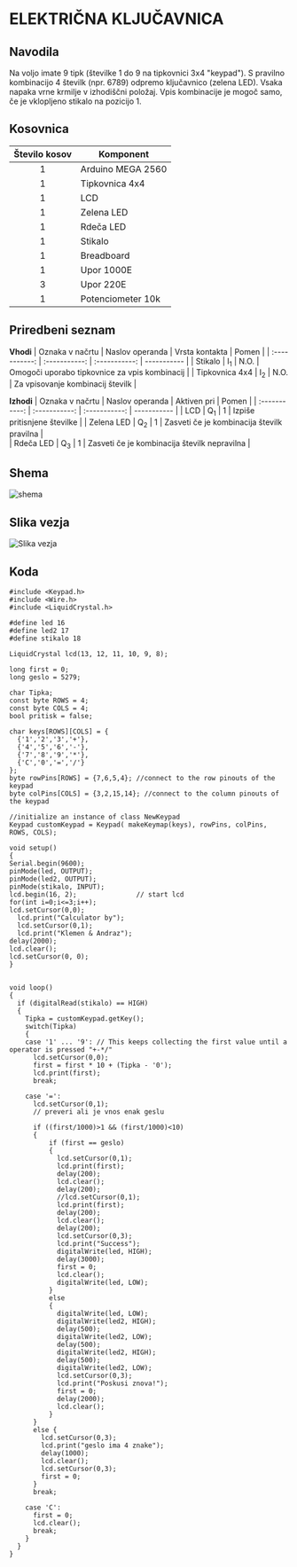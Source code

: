 # ELEKTRIČNA KLJUČAVNICA
## Navodila
Na voljo imate 9 tipk (številke 1 do 9 na tipkovnici 3x4 "keypad"). S pravilno kombinacijo 4 številk (npr. 6789) odpremo ključavnico (zelena LED). Vsaka napaka vrne krmilje v izhodiščni položaj. Vpis kombinacije je mogoč samo, če je vklopljeno stikalo na pozicijo 1. 

## Kosovnica

| Število kosov |    Komponent   |
| :-----------: |    ----------- |
|       1       | Arduino MEGA 2560    |
|       1       | Tipkovnica 4x4 |
|       1       | LCD            | 
|       1       | Zelena LED     | 
|    1          | Rdeča LED    |
|     1         | Stikalo        |
|    1          | Breadboard     |
|    1          | Upor 1000E     |
|    3          | Upor 220E     |
|    1          | Potenciometer 10k     |


## Priredbeni seznam

**Vhodi**
| Oznaka v načrtu |    Naslov operanda   |    Vrsta kontakta   |    Pomen   |
| :-----------: |    :-----------: |  :-----------:     |    -----------  |
|       Stikalo      |  I<sub>1</sub>     |       N.O.       | Omogoči uporabo tipkovnice za vpis kombinacij             |
|       Tipkovnica 4x4       | I<sub>2</sub>       |       N.O.       | Za vpisovanje kombinacij številk             |      


**Izhodi**
| Oznaka v načrtu |    Naslov operanda   |    Aktiven pri   |    Pomen   |
| :-----------: |    :-----------: |  :-----------:     |    -----------  |
|      LCD       |  Q<sub>1</sub>     |       1       |     Izpiše pritisnjene številke         |
|       Zelena LED      | Q<sub>2</sub>       |       1       |    Zasveti če je kombinacija številk pravilna          |    
|      Rdeča LED       | Q<sub>3</sub>       |       1       |       Zasveti če je kombinacija številk nepravilna       |   



## Shema
![shema](https://user-images.githubusercontent.com/123487347/230125680-92dbe2e2-ed9c-4b9e-a125-9d955d77aa6a.png)


## Slika vezja
![Slika vezja](https://github.com/Snicl/projekt_ELEKTRICNA_KLJUCAVNICA/blob/main/Media/slika%20vezja.jpg?raw=true)


## Koda

```
#include <Keypad.h>
#include <Wire.h> 
#include <LiquidCrystal.h>

#define led 16
#define led2 17
#define stikalo 18

LiquidCrystal lcd(13, 12, 11, 10, 9, 8);

long first = 0;
long geslo = 5279;

char Tipka;
const byte ROWS = 4;
const byte COLS = 4;
bool pritisk = false;

char keys[ROWS][COLS] = {
  {'1','2','3','+'},
  {'4','5','6','-'},
  {'7','8','9','*'},
  {'C','0','=','/'}
};
byte rowPins[ROWS] = {7,6,5,4}; //connect to the row pinouts of the keypad
byte colPins[COLS] = {3,2,15,14}; //connect to the column pinouts of the keypad

//initialize an instance of class NewKeypad
Keypad customKeypad = Keypad( makeKeymap(keys), rowPins, colPins, ROWS, COLS); 

void setup()
{
Serial.begin(9600);
pinMode(led, OUTPUT);
pinMode(led2, OUTPUT);
pinMode(stikalo, INPUT);
lcd.begin(16, 2);               // start lcd
for(int i=0;i<=3;i++);
lcd.setCursor(0,0);
  lcd.print("Calculator by");
  lcd.setCursor(0,1);
  lcd.print("Klemen & Andraz");
delay(2000);
lcd.clear();
lcd.setCursor(0, 0);
}


void loop()
{
  if (digitalRead(stikalo) == HIGH)                            
  {
    Tipka = customKeypad.getKey();
    switch(Tipka) 
    {
    case '1' ... '9': // This keeps collecting the first value until a operator is pressed "+-*/"
      lcd.setCursor(0,0);
      first = first * 10 + (Tipka - '0');
      lcd.print(first);
      break;
  
    case '=':
      lcd.setCursor(0,1);
      // preveri ali je vnos enak geslu
    
      if ((first/1000)>1 && (first/1000)<10)
      {
          if (first == geslo)
          {
            lcd.setCursor(0,1);
            lcd.print(first);
            delay(200);
            lcd.clear();
            delay(200);
            //lcd.setCursor(0,1);
            lcd.print(first);
            delay(200);
            lcd.clear();
            delay(200);
            lcd.setCursor(0,3);
            lcd.print("Success");
            digitalWrite(led, HIGH);
            delay(3000);
            first = 0;
            lcd.clear();
            digitalWrite(led, LOW);
          }  
          else
          {
            digitalWrite(led, LOW);
            digitalWrite(led2, HIGH);
            delay(500);
            digitalWrite(led2, LOW);
            delay(500);
            digitalWrite(led2, HIGH);
            delay(500);
            digitalWrite(led2, LOW);
            lcd.setCursor(0,3);
            lcd.print("Poskusi znova!");
            first = 0;
            delay(2000);
            lcd.clear();
          }
      }
      else {
        lcd.setCursor(0,3);   
        lcd.print("geslo ima 4 znake");
        delay(1000);
        lcd.clear();
        lcd.setCursor(0,3);
        first = 0;
      }
      break;
  
    case 'C':
      first = 0;
      lcd.clear();
      break;
    }
  }  
}

```


